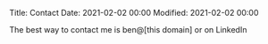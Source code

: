 Title: Contact
Date: 2021-02-02 00:00
Modified: 2021-02-02 00:00

The best way to contact me is ben@[this domain] or on LinkedIn
